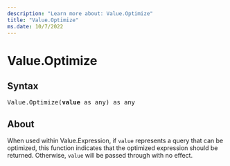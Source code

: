```yaml
---
description: "Learn more about: Value.Optimize"
title: "Value.Optimize"
ms.date: 10/7/2022
---
```

# Value.Optimize

## Syntax

<pre>
Value.Optimize(<b>value</b> as any) as any
</pre>

## About

When used within Value.Expression, if `value` represents a query that can be optimized, this function indicates that the optimized expression should be returned. Otherwise, `value` will be passed through with no effect.
